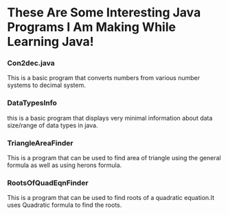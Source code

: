 <h1>These Are Some Interesting Java Programs I Am Making While Learning Java!</h1>

<h3>Con2dec.java</h3>
<p>This is a basic program that converts numbers from various number systems to decimal system.</p>

<h3>DataTypesInfo</h3>
<p>this is a basic program that displays very minimal information about data size/range of data types in java.</p>

<h3>TriangleAreaFinder</h3>
<p>This is a program that can be used to find area of triangle using the general formula as well as using herons formula.</p>

<h3>RootsOfQuadEqnFinder</h3>
<p>This is a program that can be used to find roots of a quadratic equation.It uses Quadratic formula to find the roots.</p>



